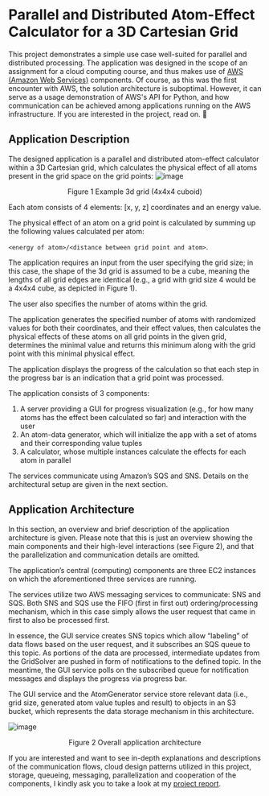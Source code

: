 # Parallel and Distributed Atom-Effect Calculator for a 3D Cartesian Grid

This project demonstrates a simple use case well-suited for parallel and distributed processing. The application was designed in the scope of an assignment for a cloud computing course, and thus makes use of [AWS (Amazon Web Services)](https://aws.amazon.com/) components. Of course, as this was the first encounter with AWS, the solution architecture is suboptimal. However, it can serve as a usage demonstration of AWS's API for Python, and how communication can be achieved among applications running on the AWS infrastructure. If you are interested in the project, read on. 🙂

## Application Description
The designed application is a parallel and distributed atom-effect calculator within a 3D Cartesian grid, which calculates the physical effect of all atoms present in the grid space on the grid points:
![image](https://user-images.githubusercontent.com/18488581/165827456-7125e720-24de-4cef-9996-7ce206b03575.png)

<p align="center"> Figure 1 Example 3d grid (4x4x4 cuboid) </p>

Each atom consists of 4 elements: [x, y, z] coordinates and an energy value. 

The physical effect of an atom on a grid point is calculated by summing up the following values calculated per atom: 

`<energy of atom>/<distance between grid point and atom>`.

The application requires an input from the user specifying the grid size; in this case, the shape of the 3d grid is assumed to be a cube, meaning the lengths of all grid edges are identical (e.g., a grid with grid size 4 would be a 4x4x4 cube, as depicted in Figure 1). 

The user also specifies the number of atoms within the grid.

The application generates the specified number of atoms with randomized values for both their coordinates, and their effect values, then calculates the physical effects of these atoms on all grid points in the given grid, determines the minimal value and returns this minimum along with the grid point with this minimal physical effect.

The application displays the progress of the calculation so that each step in the progress bar is an indication that a grid point was processed.

The application consists of 3 components:
1.	A server providing a GUI for progress visualization (e.g., for how many atoms has the effect been calculated so far) and interaction with the user
2.	An atom-data generator, which will initialize the app with a set of atoms and their corresponding value tuples 
3.	A calculator, whose multiple instances calculate the effects for each atom in parallel

The services communicate using Amazon’s SQS and SNS. Details on the architectural setup are given in the next section. 

## Application Architecture

In this section, an overview and brief description of the application architecture is given. Please note that this is just an overview showing the main components and their high-level interactions (see Figure 2), and that the parallelization and communication details are omitted. 

The application’s central (computing) components are three EC2 instances on which the aforementioned three services are running. 

The services utilize two AWS messaging services to communicate: SNS and SQS. Both SNS and SQS use the FIFO (first in first out) ordering/processing mechanism, which in this case simply allows the user request that came in first to also be processed first. 

In essence, the GUI service creates SNS topics which allow “labeling” of data flows based on the user request, and it subscribes an SQS queue to this topic. As portions of the data are processed, intermediate updates from the GridSolver are pushed in form of notifications to the defined topic. In the meantime, the GUI service polls on the subscribed queue for notification messages and displays the progress via progress bar. 

The GUI service and the AtomGenerator service store relevant data (i.e., grid size, generated atom value tuples and result) to objects in an S3 bucket, which represents the data storage mechanism in this architecture.

![image](https://user-images.githubusercontent.com/18488581/165830447-35ef398e-6431-4ab2-8177-bccec16c4943.png)

<p align="center"> Figure 2 Overall application architecture </p>

If you are interested and want to see in-depth explanations and descriptions of the communication flows, cloud design patterns utilized in this project, storage, queueing, messaging, parallelization and cooperation of the components, I kindly ask you to take a look at my [project report](https://github.com/stela-kucek/atom-effect-calculator/blob/3fd5b2057777754761e070c99b0345109ee0c580/report.pdf).


